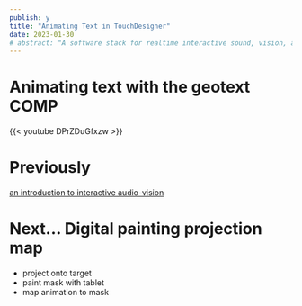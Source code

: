 ```yaml
---
publish: y
title: "Animating Text in TouchDesigner"
date: 2023-01-30
# abstract: "A software stack for realtime interactive sound, vision, and projection mapped video."
---
```

# Animating text with the geotext COMP

{{< youtube DPrZDuGfxzw >}}

# Previously
[an introduction to interactive audio-vision](an%20introduction%20to%20interactive%20audio-vision.md)


# Next... Digital painting projection map
- project onto target
- paint mask with tablet
- map animation to mask



